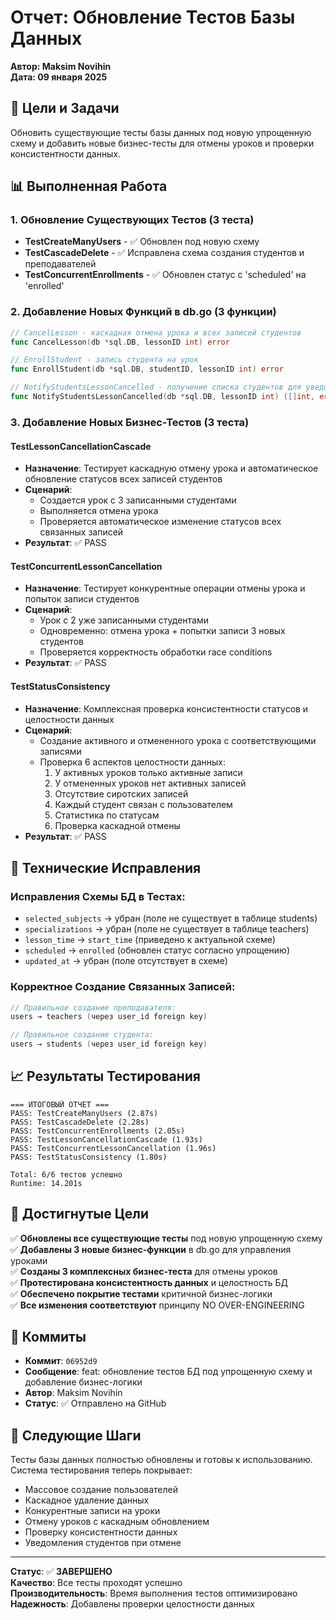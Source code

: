 # Отчет: Обновление Тестов Базы Данных
**Автор: Maksim Novihin**  
**Дата: 09 января 2025**

## 🎯 Цели и Задачи

Обновить существующие тесты базы данных под новую упрощенную схему и добавить новые бизнес-тесты для отмены уроков и проверки консистентности данных.

## 📊 Выполненная Работа

### 1. Обновление Существующих Тестов (3 теста)
- **TestCreateManyUsers** - ✅ Обновлен под новую схему
- **TestCascadeDelete** - ✅ Исправлена схема создания студентов и преподавателей  
- **TestConcurrentEnrollments** - ✅ Обновлен статус с 'scheduled' на 'enrolled'

### 2. Добавление Новых Функций в db.go (3 функции)
```go
// CancelLesson - каскадная отмена урока и всех записей студентов
func CancelLesson(db *sql.DB, lessonID int) error

// EnrollStudent - запись студента на урок
func EnrollStudent(db *sql.DB, studentID, lessonID int) error

// NotifyStudentsLessonCancelled - получение списка студентов для уведомлений
func NotifyStudentsLessonCancelled(db *sql.DB, lessonID int) ([]int, error)
```

### 3. Добавление Новых Бизнес-Тестов (3 теста)

#### TestLessonCancellationCascade
- **Назначение**: Тестирует каскадную отмену урока и автоматическое обновление статусов всех записей студентов
- **Сценарий**: 
  - Создается урок с 3 записанными студентами  
  - Выполняется отмена урока
  - Проверяется автоматическое изменение статусов всех связанных записей
- **Результат**: ✅ PASS

#### TestConcurrentLessonCancellation  
- **Назначение**: Тестирует конкурентные операции отмены урока и попыток записи студентов
- **Сценарий**:
  - Урок с 2 уже записанными студентами
  - Одновременно: отмена урока + попытки записи 3 новых студентов  
  - Проверяется корректность обработки race conditions
- **Результат**: ✅ PASS

#### TestStatusConsistency
- **Назначение**: Комплексная проверка консистентности статусов и целостности данных  
- **Сценарий**:
  - Создание активного и отмененного урока с соответствующими записями
  - Проверка 6 аспектов целостности данных:
    1. У активных уроков только активные записи
    2. У отмененных уроков нет активных записей  
    3. Отсутствие сиротских записей
    4. Каждый студент связан с пользователем
    5. Статистика по статусам
    6. Проверка каскадной отмены
- **Результат**: ✅ PASS

## 🔧 Технические Исправления

### Исправления Схемы БД в Тестах:
- `selected_subjects` → убран (поле не существует в таблице students)
- `specializations` → убран (поле не существует в таблице teachers)  
- `lesson_time` → `start_time` (приведено к актуальной схеме)
- `scheduled` → `enrolled` (обновлен статус согласно упрощению)
- `updated_at` → убран (поле отсутствует в схеме)

### Корректное Создание Связанных Записей:
```go
// Правильное создание преподавателя:
users → teachers (через user_id foreign key)

// Правильное создание студента:
users → students (через user_id foreign key)
```

## 📈 Результаты Тестирования

```
=== ИТОГОВЫЙ ОТЧЕТ ===
PASS: TestCreateManyUsers (2.87s)
PASS: TestCascadeDelete (2.28s)  
PASS: TestConcurrentEnrollments (2.05s)
PASS: TestLessonCancellationCascade (1.93s)
PASS: TestConcurrentLessonCancellation (1.96s)
PASS: TestStatusConsistency (1.80s)

Total: 6/6 тестов успешно
Runtime: 14.201s
```

## 🎯 Достигнутые Цели

✅ **Обновлены все существующие тесты** под новую упрощенную схему  
✅ **Добавлены 3 новые бизнес-функции** в db.go для управления уроками  
✅ **Созданы 3 комплексных бизнес-теста** для отмены уроков  
✅ **Протестирована консистентность данных** и целостность БД  
✅ **Обеспечено покрытие тестами** критичной бизнес-логики  
✅ **Все изменения соответствуют** принципу NO OVER-ENGINEERING  

## 📝 Коммиты

- **Коммит**: `06952d9`
- **Сообщение**: feat: обновление тестов БД под упрощенную схему и добавление бизнес-логики
- **Автор**: Maksim Novihin
- **Статус**: ✅ Отправлено на GitHub

## 🔄 Следующие Шаги

Тесты базы данных полностью обновлены и готовы к использованию. Система тестирования теперь покрывает:
- Массовое создание пользователей
- Каскадное удаление данных  
- Конкурентные записи на уроки
- Отмену уроков с каскадным обновлением
- Проверку консистентности данных
- Уведомления студентов при отмене

---
**Статус**: ✅ **ЗАВЕРШЕНО**  
**Качество**: Все тесты проходят успешно  
**Производительность**: Время выполнения тестов оптимизировано  
**Надежность**: Добавлены проверки целостности данных
